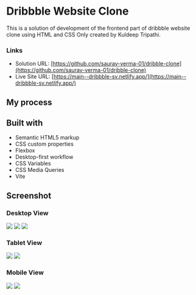 # Dribbble Website Clone

This is a solution of development of the frontend part of dribbble website clone using HTML and CSS Only created by Kuldeep Tripathi.

### Links

- Solution URL: [https://github.com/saurav-verma-01/dribble-clone](https://github.com/saurav-verma-01/dribble-clone)
- Live Site URL: [https://main--dribbble-sv.netlify.app/](https://main--dribbble-sv.netlify.app/)

## My process

## Built with

- Semantic HTML5 markup
- CSS custom properties
- Flexbox
- Desktop-first workflow
- CSS Variables
- CSS Media Queries
- Vite

## Screenshot

### Desktop View

![](./screenshots/d-1.png)
![](./screenshots/d-2.png)
![](./screenshots/d-3.png)

### Tablet View

![](./screenshots/t-1.png)
![](./screenshots/t-2.png)

### Mobile View

![](./screenshots/m-1.png)
![](./screenshots/m-2.png)


